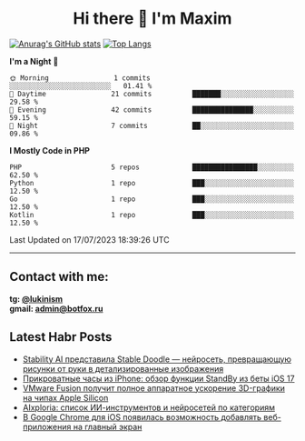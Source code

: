 ## <h1 align="center">Hi there 👋 I'm Maxim</h1>

[![Anurag's GitHub stats](https://github-readme-stats.vercel.app/api?username=lukinism)](https://github.com/anuraghazra/github-readme-stats) [![Top Langs](https://github-readme-stats.vercel.app/api/top-langs/?username=lukinism)](https://github.com/anuraghazra/github-readme-stats)

<!--START_SECTION:waka-->
**I'm a Night 🦉** 

```text
🌞 Morning                1 commits           ░░░░░░░░░░░░░░░░░░░░░░░░░   01.41 % 
🌆 Daytime                21 commits          ███████░░░░░░░░░░░░░░░░░░   29.58 % 
🌃 Evening                42 commits          ███████████████░░░░░░░░░░   59.15 % 
🌙 Night                  7 commits           ██░░░░░░░░░░░░░░░░░░░░░░░   09.86 % 
```


**I Mostly Code in PHP** 

```text
PHP                      5 repos             ████████████████░░░░░░░░░   62.50 % 
Python                   1 repo              ███░░░░░░░░░░░░░░░░░░░░░░   12.50 % 
Go                       1 repo              ███░░░░░░░░░░░░░░░░░░░░░░   12.50 % 
Kotlin                   1 repo              ███░░░░░░░░░░░░░░░░░░░░░░   12.50 % 
```




 Last Updated on 17/07/2023 18:39:26 UTC
<!--END_SECTION:waka-->
___
## Contact with me:
**tg: [@lukinism](https://t.me/lukinism)  
gmail: admin@botfox.ru**

## Latest Habr Posts
<!-- BLOG-POST-LIST:START -->
- [Stability AI представила Stable Doodle — нейросеть, превращающую рисунки от руки в детализированные изображения](https://habr.com/ru/news/748610/)
- [Прикроватные часы из iPhone: обзор функции StandBy из беты iOS 17](https://habr.com/ru/news/748608/)
- [VMware Fusion получит полное аппаратное ускорение 3D-графики на чипах Apple Silicon](https://habr.com/ru/news/748540/)
- [AIxploria: список ИИ-инструментов и нейросетей по категориям](https://habr.com/ru/news/748472/)
- [В Google Chrome для iOS появилась возможность добавлять веб-приложения на главный экран](https://habr.com/ru/news/748458/)
<!-- BLOG-POST-LIST:END -->
